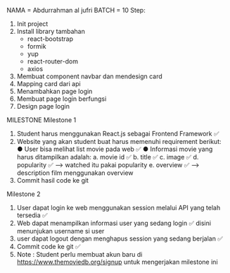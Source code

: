 NAMA = Abdurrahman al jufri
BATCH = 10
Step:

1. Init project
2. Install library tambahan
   - react-bootstrap
   - formik
   - yup
   - react-router-dom
   - axios
3. Membuat component navbar dan mendesign card
4. Mapping card dari api
5. Menambahkan page login
6. Membuat page login berfungsi
7. Design page login

MILESTONE
Milestone 1
1. Student harus menggunakan React.js sebagai Frontend Framework ✅
2. Website yang akan student buat harus memenuhi requirement berikut:
● User bisa melihat list movie pada web ✅
● Informasi movie yang harus ditampilkan adalah:
       a. movie id ✅
       b. title ✅
       c. image ✅ 
       d. popularity ✅ --> watched itu pakai popularity
       e. overview ✅ --> description film menggunakan overview
3. Commit hasil code ke git 

Milestone 2
1. User dapat login ke web menggunakan session melalui API yang telah tersedia ✅
2. Web dapat menampilkan informasi user yang sedang login ✅ disini menunjukan username si user
3. user dapat logout dengan menghapus session yang sedang berjalan ✅
4. Commit code ke git ✅
5. Note : Student perlu membuat akun baru di https://www.themoviedb.org/signup
untuk mengerjakan milestone ini
